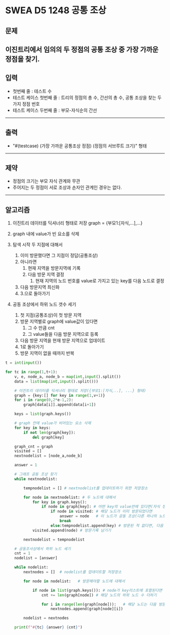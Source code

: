 # SWEA D5 1248 공통 조상

## 문제

이진트리에서 임의의 두 정점의 공통 조상 중 가장 가까운 정점을 찾기.
---

## 입력

- 첫번째 줄 : 테스트 수
- 테스트 케이스 첫번째 줄 : 트리의 정점의 총 수, 간선의 총 수, 공통 조상을 찾는 두가지 정점 번호
- 테스트 케이스 두번째 줄 : 부모-자식순의 간선

---

## 출력

- "#(testcase) (가장 가까운 공통조상 정점) (정점의 서브루트 크기)" 형태

---

## 제약

- 정점의 크기는 부모 자식 관계와 무관
- 주어지는 두 정점이 서로 조상과 손자인 관계인 경우는 없다.

---

## 알고리즘

1. 이진트리 데이터를 딕셔너리 형태로 저장
   graph = {부모1:[자식,...],...}
2. graph 내에 value가 빈 요소를 삭제
3. 탐색 시작 두 지점에 대해서
   1. 이미 방문했다면 그 지점이 정답(공통조상)
   2. 아니라면
      1. 현재 지역을 방문지역에 기록
      2. 다음 방문 지역 결정
         1. 현재 지역의 노드 번호를 value로 가지고 있는 key를 다음 노드로 결정
   3. 다음 방문지역 최신화
   4. 3.으로 돌아가기

4. 공동 조상에서 하위 노드 갯수 세기
   1. 첫 지점(공통조상)이 첫 방문 지역
   2. 방문 지역별로 graph에 value값이 있다면
      1. 그 수 만큼 cnt
      2. 그 value들을 다음 방문 지역으로 등록
   3. 다음 방문 지역을 현재 방문 지역으로 업데이트
   4. 1로 돌아가기
   5. 방문 지역이 없을 때까지 반복

```python
t = int(input())

for tc in range(1,t+1):
    v, e, node_a, node_b = map(int,input().split())
    data = list(map(int,input().split()))

    # 이진트리 데이터를 딕셔너리 형태로 저장({부모1:[자식,..], ...} 형태)
    graph = {key:[] for key in range(1,v+1)}
    for i in range(0,2*e-1,2):
        graph[data[i]].append(data[i+1])

    keys = list(graph.keys())

    # graph 안에 value가 비어있는 요소 삭제
    for key in keys:
        if not len(graph[key]):
            del graph[key]

    graph_cnt = graph
    visited = []
    nextnodelist = [node_a,node_b]

    answer = 1

    # 그래프 공동 조상 찾기
    while nextnodelist:

        tempnodelist = [] # nextnodelist를 업데이트하기 위한 저장장소

        for node in nextnodelist: # 두 노드에 대해서
            for key in graph.keys(): 
                if node in graph[key]: # 어떤 key의 value안에 있다면(자식 정점이라면)
                    if node in visited: # 해당 노드가 이미 방문되었다면
                        answer = node   # 이 노드가 공동 조상(다른 하나의 노드에서 이미 방문했기 때문)
                        break
                    else:tempnodelist.append(key) # 방문된 적 없다면, 다음 방문할 노드로 입력
            visited.append(node) # 방문기록 남기기

        nextnodelist = tempnodelist

    # 공동조사상에서 하위 노드 세기
    cnt = 1
    nodelist = [answer]

    while nodelist: 
        nextnodes = []  # nodelist를 업데이트할 저장장소

        for node in nodelist:   # 방문해야할 노드에 대해서

            if node in list(graph.keys()): # node가 key리스트에 포함된다면
                cnt += len(graph[node]) # 해당 노드의 하위 노드 수 더하기

                for i in range(len(graph[node])):   # 해당 노드는 다음 방문할 리스트에 저장
                    nextnodes.append(graph[node][i])

        nodelist = nextnodes

    print(f"#{tc} {answer} {cnt}")
```